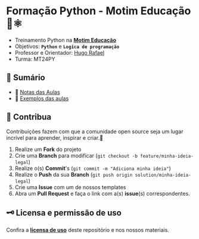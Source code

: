 # **Formação Python - Motim Educação** 🚀⚛️

- Treinamento Python na [**Motim Educação**](https://motim.me/)
- Objetivos: **`Python`** e **`Logica de programação`**
- Professor e Orientador: [Hugo Rafael](https://github.com/hgrafa)
- Turma: MT24PY

## 🧭 Sumário

- 📝 [Notas das Aulas](/notas/)
- 🌱 [Exemplos das aulas](/samples/)

## 💙 Contribua

Contribuições fazem com que a comunidade open source seja um lugar incrível para aprender, inspirar e criar.💙

1. Realize um **Fork** do projeto
2. Crie uma **Branch** para modificar (`git checkout -b feature/minha-ideia-legal`)
3. Realize o(s) **Commit**'s (`git commit -m "Adiciona minha ideia"`)
4. Realize o **Push** da sua **Branch** (`git push origin solution/minha-ideia-legal`)
5. Crie uma **Issue** com um de nossos templates
6. Abra um **Pull Request** e faça o link com a(s) **issue**(s) correspondentes.

## 🗝️ Licensa e permissão de uso

Confira a [**licensa de uso**](LICENSE) deste repositório e nos nossos materiais.
